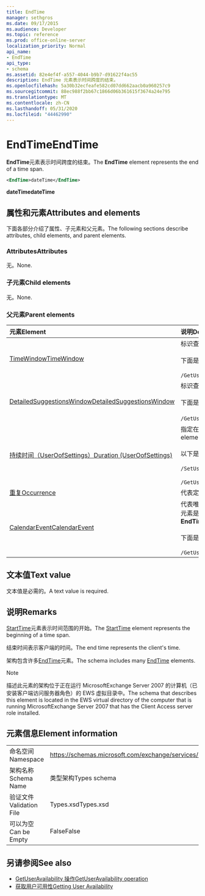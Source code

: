 ```yaml
---
title: EndTime
manager: sethgros
ms.date: 09/17/2015
ms.audience: Developer
ms.topic: reference
ms.prod: office-online-server
localization_priority: Normal
api_name:
- EndTime
api_type:
- schema
ms.assetid: 82e4ef4f-a557-4044-b9b7-d91622f4ac55
description: EndTime 元素表示时间跨度的结束。
ms.openlocfilehash: 5a30b32ecfeafe582cd07dd662aacb0a960257c9
ms.sourcegitcommit: 88ec988f2bb67c1866d06b361615f3674a24e795
ms.translationtype: MT
ms.contentlocale: zh-CN
ms.lasthandoff: 05/31/2020
ms.locfileid: "44462990"
---
```

# <a name="endtime"></a><span data-ttu-id="fb47d-103">EndTime</span><span class="sxs-lookup"><span data-stu-id="fb47d-103">EndTime</span></span>

<span data-ttu-id="fb47d-104">**EndTime**元素表示时间跨度的结束。</span><span class="sxs-lookup"><span data-stu-id="fb47d-104">The **EndTime** element represents the end of a time span.</span></span> 
  
```xml
<EndTime>dateTime</EndTime>
```

 <span data-ttu-id="fb47d-105">**dateTime**</span><span class="sxs-lookup"><span data-stu-id="fb47d-105">**dateTime**</span></span>
## <a name="attributes-and-elements"></a><span data-ttu-id="fb47d-106">属性和元素</span><span class="sxs-lookup"><span data-stu-id="fb47d-106">Attributes and elements</span></span>

<span data-ttu-id="fb47d-107">下面各部分介绍了属性、子元素和父元素。</span><span class="sxs-lookup"><span data-stu-id="fb47d-107">The following sections describe attributes, child elements, and parent elements.</span></span>
  
### <a name="attributes"></a><span data-ttu-id="fb47d-108">Attributes</span><span class="sxs-lookup"><span data-stu-id="fb47d-108">Attributes</span></span>

<span data-ttu-id="fb47d-109">无。</span><span class="sxs-lookup"><span data-stu-id="fb47d-109">None.</span></span>
  
### <a name="child-elements"></a><span data-ttu-id="fb47d-110">子元素</span><span class="sxs-lookup"><span data-stu-id="fb47d-110">Child elements</span></span>

<span data-ttu-id="fb47d-111">无。</span><span class="sxs-lookup"><span data-stu-id="fb47d-111">None.</span></span>
  
### <a name="parent-elements"></a><span data-ttu-id="fb47d-112">父元素</span><span class="sxs-lookup"><span data-stu-id="fb47d-112">Parent elements</span></span>

|<span data-ttu-id="fb47d-113">**元素**</span><span class="sxs-lookup"><span data-stu-id="fb47d-113">**Element**</span></span>|<span data-ttu-id="fb47d-114">**说明**</span><span class="sxs-lookup"><span data-stu-id="fb47d-114">**Description**</span></span>|
|:-----|:-----|
|[<span data-ttu-id="fb47d-115">TimeWindow</span><span class="sxs-lookup"><span data-stu-id="fb47d-115">TimeWindow</span></span>](timewindow.md) <br/> |<span data-ttu-id="fb47d-116">标识查询的用户可用性信息的时间跨度。</span><span class="sxs-lookup"><span data-stu-id="fb47d-116">Identifies the time span queried for the user availability information.</span></span><br/><br/> <span data-ttu-id="fb47d-117">下面是此元素的 XPath 表达式： </span><span class="sxs-lookup"><span data-stu-id="fb47d-117">The following is the XPath expression to this element:</span></span><br/><br/>  `/GetUserAvailabilityRequest/FreeBusyViewOptions/TimeWindow` <br/> |
|[<span data-ttu-id="fb47d-118">DetailedSuggestionsWindow</span><span class="sxs-lookup"><span data-stu-id="fb47d-118">DetailedSuggestionsWindow</span></span>](detailedsuggestionswindow.md) <br/> |<span data-ttu-id="fb47d-119">标识查询的时间跨度，以获取有关建议会议时间的详细信息。</span><span class="sxs-lookup"><span data-stu-id="fb47d-119">Identifies the time span that is queried for detailed information about suggested meeting times.</span></span><br/><br/> <span data-ttu-id="fb47d-120">下面是此元素的 XPath 表达式： </span><span class="sxs-lookup"><span data-stu-id="fb47d-120">The following is the XPath expression to this element:</span></span><br/><br/>  <span data-ttu-id="fb47d-121">`/GetUserAvailabilityRequest/SuggestionViewOptions/DetailedSuggestionsWindow`.</span><span class="sxs-lookup"><span data-stu-id="fb47d-121">`/GetUserAvailabilityRequest/SuggestionViewOptions/DetailedSuggestionsWindow`.</span></span>  <br/> |
|[<span data-ttu-id="fb47d-122">持续时间（UserOofSettings）</span><span class="sxs-lookup"><span data-stu-id="fb47d-122">Duration (UserOofSettings)</span></span>](duration-useroofsettings.md) <br/> | <span data-ttu-id="fb47d-123">指定在[OofState](oofstate.md)元素设置为 "已**计划**" 时启用 "外出" （OOF）状态的持续时间。</span><span class="sxs-lookup"><span data-stu-id="fb47d-123">Specifies the duration for which the Out of Office (OOF) status is enabled if the [OofState](oofstate.md) element is set to **Scheduled**.</span></span>  <br/><br/>  <span data-ttu-id="fb47d-124">以下是此元素的可能的 XPath 表达式：</span><span class="sxs-lookup"><span data-stu-id="fb47d-124">The following are the possible XPath expressions to this element:</span></span><br/><br/>  `/SetUserOofSettingsRequest/UserOofSettings/Duration` <br/><br/>  `/GetUserOofSettingsResponse/OofSettings/Duration` <br/> |
|[<span data-ttu-id="fb47d-125">重复</span><span class="sxs-lookup"><span data-stu-id="fb47d-125">Occurrence</span></span>](occurrence.md) <br/> |<span data-ttu-id="fb47d-126">代表定期日历项目的单个修改事件。</span><span class="sxs-lookup"><span data-stu-id="fb47d-126">Represents a single modified occurrence of a recurring calendar item.</span></span>  <br/> |
|[<span data-ttu-id="fb47d-127">CalendarEvent</span><span class="sxs-lookup"><span data-stu-id="fb47d-127">CalendarEvent</span></span>](calendarevent.md) <br/> |<span data-ttu-id="fb47d-128">代表唯一的日历项目事件。</span><span class="sxs-lookup"><span data-stu-id="fb47d-128">Represents a unique calendar item occurrence.</span></span> <span data-ttu-id="fb47d-129">这用于可用性查询。</span><span class="sxs-lookup"><span data-stu-id="fb47d-129">This is used for Availability inquiries.</span></span> <span data-ttu-id="fb47d-130">**CalendarEvent**元素中的**EndTime**元素是必需的。</span><span class="sxs-lookup"><span data-stu-id="fb47d-130">The **EndTime** element is required in the **CalendarEvent** element.</span></span> <span data-ttu-id="fb47d-131">**CalendarEvent**元素中的**EndTime**元素对于**CalendarEvent**类型是唯一的。</span><span class="sxs-lookup"><span data-stu-id="fb47d-131">The **EndTime** element in the **CalendarEvent** element is unique to the **CalendarEvent** type.</span></span><br/><br/> <span data-ttu-id="fb47d-132">下面是此元素的 XPath 表达式： </span><span class="sxs-lookup"><span data-stu-id="fb47d-132">The following is the XPath expression to this element:</span></span><br/><br/>  `/GetUserAvailabilityResponse/FreeBusyResponseArray/FreeBusyResponse/FreeBusyView/CalendarEventArray/CalendarEvent[i]` <br/> |
   
## <a name="text-value"></a><span data-ttu-id="fb47d-133">文本值</span><span class="sxs-lookup"><span data-stu-id="fb47d-133">Text value</span></span>

<span data-ttu-id="fb47d-134">文本值是必需的。</span><span class="sxs-lookup"><span data-stu-id="fb47d-134">A text value is required.</span></span>
  
## <a name="remarks"></a><span data-ttu-id="fb47d-135">说明</span><span class="sxs-lookup"><span data-stu-id="fb47d-135">Remarks</span></span>

<span data-ttu-id="fb47d-136">[StartTime](starttime.md)元素表示时间范围的开始。</span><span class="sxs-lookup"><span data-stu-id="fb47d-136">The [StartTime](starttime.md) element represents the beginning of a time span.</span></span> 
  
<span data-ttu-id="fb47d-137">结束时间表示客户端的时间。</span><span class="sxs-lookup"><span data-stu-id="fb47d-137">The end time represents the client's time.</span></span>
  
<span data-ttu-id="fb47d-138">架构包含许多[EndTime](endtime.md)元素。</span><span class="sxs-lookup"><span data-stu-id="fb47d-138">The schema includes many [EndTime](endtime.md) elements.</span></span> 
  
> [!NOTE]
> <span data-ttu-id="fb47d-139">描述此元素的架构位于正在运行 MicrosoftExchange Server 2007 的计算机（已安装客户端访问服务器角色）的 EWS 虚拟目录中。</span><span class="sxs-lookup"><span data-stu-id="fb47d-139">The schema that describes this element is located in the EWS virtual directory of the computer that is running MicrosoftExchange Server 2007 that has the Client Access server role installed.</span></span> 
  
## <a name="element-information"></a><span data-ttu-id="fb47d-140">元素信息</span><span class="sxs-lookup"><span data-stu-id="fb47d-140">Element information</span></span>

|||
|:-----|:-----|
|<span data-ttu-id="fb47d-141">命名空间</span><span class="sxs-lookup"><span data-stu-id="fb47d-141">Namespace</span></span>  <br/> |https://schemas.microsoft.com/exchange/services/2006/types  <br/> |
|<span data-ttu-id="fb47d-142">架构名称</span><span class="sxs-lookup"><span data-stu-id="fb47d-142">Schema Name</span></span>  <br/> |<span data-ttu-id="fb47d-143">类型架构</span><span class="sxs-lookup"><span data-stu-id="fb47d-143">Types schema</span></span>  <br/> |
|<span data-ttu-id="fb47d-144">验证文件</span><span class="sxs-lookup"><span data-stu-id="fb47d-144">Validation File</span></span>  <br/> |<span data-ttu-id="fb47d-145">Types.xsd</span><span class="sxs-lookup"><span data-stu-id="fb47d-145">Types.xsd</span></span>  <br/> |
|<span data-ttu-id="fb47d-146">可以为空</span><span class="sxs-lookup"><span data-stu-id="fb47d-146">Can be Empty</span></span>  <br/> |<span data-ttu-id="fb47d-147">False</span><span class="sxs-lookup"><span data-stu-id="fb47d-147">False</span></span>  <br/> |
   
## <a name="see-also"></a><span data-ttu-id="fb47d-148">另请参阅</span><span class="sxs-lookup"><span data-stu-id="fb47d-148">See also</span></span>

- [<span data-ttu-id="fb47d-149">GetUserAvailability 操作</span><span class="sxs-lookup"><span data-stu-id="fb47d-149">GetUserAvailability operation</span></span>](getuseravailability-operation.md)
- [<span data-ttu-id="fb47d-150">获取用户可用性</span><span class="sxs-lookup"><span data-stu-id="fb47d-150">Getting User Availability</span></span>](https://msdn.microsoft.com/library/d4133fcb-9b0f-4e6b-aadf-a389da83516a%28Office.15%29.aspx)


